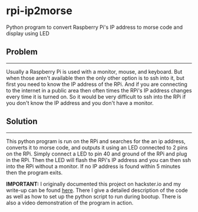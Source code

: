 # rpi-ip2morse
Python program to convert Raspberry Pi's IP address to morse code and display using LED

## Problem
---
Usually a Raspberry Pi is used with a monitor, mouse, and keyboard. But when those aren't available then the only other option is to ssh into it, but first you need to know the IP address of the RPi. And if you are connecting to the internet in a public area then often times the RPi's IP address changes every time it is turned on. So it would be very difficult to ssh into the RPi if you don't know the IP address and you don't have a monitor.

## Solution
---
This python program is run on the RPi and searches for the an ip address, converts it to morse code, and outputs it using an LED connected to 2 pins on the RPi. Simply connect a LED to pin 40 and ground of the RPi and plug in the RPi. Then the LED will flash the RPi's IP address and you can then ssh into the RPi without a monitor. If no IP address is found within 5 minutes then the program exits.


**IMPORTANT:** I originally documented this project on hackster.io and my write-up can be found [here](https://www.hackster.io/aaron-marquez/find-ip-address-via-morse-code-7ff658). There I give a detailed description of the code as well as how to set up the python script to run during bootup. There is also a video demonstration of the program in action.
